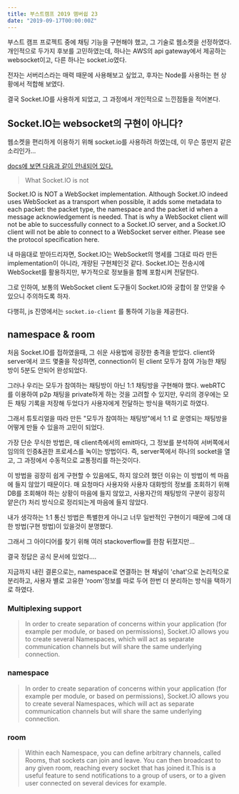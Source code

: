 ```yaml
---
title: 부스트캠프 2019 맴버쉽 23
date: "2019-09-17T00:00:00Z"
---
```


부스트 캠프 프로젝트 중에 채팅 기능을 구현해야 했고, 그 기술로 웹소켓을 선정하였다.
개인적으로 두가지 후보를 고민하였는데, 하나는 AWS의 api gateway에서 제공하는 websocket이고, 다른 하나는 socket.io였다.

전자는 서버리스라는 매력 때문에 사용해보고 싶었고, 후자는 Node를 사용하는 현 상황에서 적합해 보였다.

결국 Socket.IO를 사용하게 되었고, 그 과정에서 개인적으로 느낀점들을 적어본다.

## Socket.IO는 websocket의 구현이 아니다?

웹소켓을 편리하게 이용하기 위해 socket.io를 사용하려 하였는데, 이 무슨 뚱딴지 같은 소리인가...

[docs에 보면 다음과 같이 안내되어 있다.](https://socket.io/docs/)

> What Socket.IO is not

Socket.IO is NOT a WebSocket implementation. Although Socket.IO indeed uses WebSocket as a transport when possible, it adds some metadata to each packet: the packet type, the namespace and the packet id when a message acknowledgement is needed. That is why a WebSocket client will not be able to successfully connect to a Socket.IO server, and a Socket.IO client will not be able to connect to a WebSocket server either. Please see the protocol specification here.

내 마음대로 받아드리자면, Socket.IO는 WebSocket의 명세를 그대로 따라 만든 implementation이 아니라, 개량된 구현체인것 같다. Socket.IO는 전송시에 WebSocket를 활용하지만, 부가적으로 정보들을 함께 포함시켜 전달한다.

그로 인하여, 보통의 WebSocket client 도구들이 Socket.IO와 궁합이 잘 안맞을 수 있으니 주의하도록 하자.

다행히, js 진영에서는 `socket.io-client` 를 통하여 기능을 제공한다.

## namespace & room

처음 Socket.IO를 접하였을때, 그 쉬운 사용법에 굉장한 충격을 받았다.
client와 server에서 코드 몇줄을 작성하면, connection이 된 client 모두가 참여 가능한 채팅방이 5분도 안되어 완성되었다.

그러나 우리는 모두가 참여하는 채팅방이 아닌 1:1 채팅방을 구현해야 했다. webRTC 를 이용하여 p2p 채팅을 private하게 하는 것을 고려할 수 있지만, 우리의 경우에는 모든 채팅 기록을 저장해 두었다가 사용자에게 전달하는 방식을 택하기로 하였다.

그래서 튜토리얼을 따라 만든 "모두가 참여하는 채팅방"에서 1:1 로 운영되는 채팅방을 어떻게 만들 수 있을까 고민이 되었다.

가장 단순 무식한 방법은, 매 client측에서의 emit마다, 그 정보를 분석하여 서버쪽에서 임의의 인증&권한 프로세스를 녹이는 방법이다. 즉, server쪽에서 하나의 socket을 열고, 그 과정에서 수동적으로 교통정리를 하는것이다.

이 방법을 굉장히 쉽게 구현할 수 있음에도, 하지 않으려 했던 이유는 이 방법이 썩 마음에 들지 않았기 때문이다. 매 요청마다 사용자와 사용자 대화방의 정보를 조회하기 위해 DB를 조회해야 하는 상황이 마음에 들지 않았고, 사용자간의 채팅방의 구분이 굉장히 얕은(?) 처리 방식으로 정리되는게 마음에 들지 않았다.

내가 생각하는 1:1 통신 방법은 특별한게 아니고 너무 일반적인 구현이기 때문에 그에 대한 방법(구현 방법)이 있을것이 분명했다.

그래서 그 아이디어를 찾기 위해 여러 stackoverflow를 한참 뒤졌지만...

결국 정답은 공식 문서에 있었다....

지금까지 내린 결론으로는, namespace로 연결하는 현 채널이 'chat'으로 논리적으로 분리하고, 사용자 별로 고유한 'room'정보를 따로 두어 한번 더 분리하는 방식을 택하기로 하였다.

### Multiplexing support

> In order to create separation of concerns within your application (for example per module, or based on permissions), Socket.IO allows you to create several Namespaces, which will act as separate communication channels but will share the same underlying connection.

### namespace

> In order to create separation of concerns within your application (for example per module, or based on permissions), Socket.IO allows you to create several Namespaces, which will act as separate communication channels but will share the same underlying connection.

### room

> Within each Namespace, you can define arbitrary channels, called Rooms, that sockets can join and leave. You can then broadcast to any given room, reaching every socket that has joined it.This is a useful feature to send notifications to a group of users, or to a given user connected on several devices for example.
